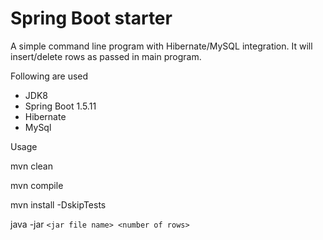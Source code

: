 Spring Boot starter
==================

A simple command line program with Hibernate/MySQL integration. It will insert/delete rows as passed in main program. 

Following are used

- JDK8
- Spring Boot 1.5.11
- Hibernate
- MySql

Usage

mvn clean

mvn compile

mvn install -DskipTests

java -jar `<jar file name> <number of rows>`
